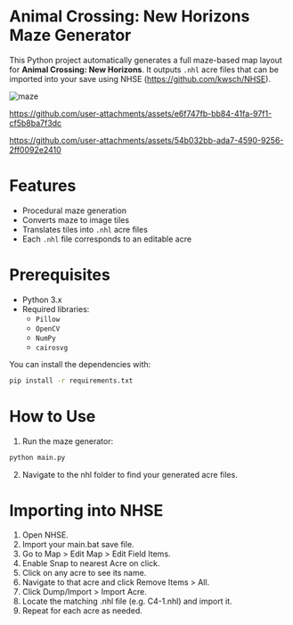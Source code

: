 

# Animal Crossing: New Horizons Maze Generator

This Python project automatically generates a full maze-based map layout for **Animal Crossing: New Horizons**. It outputs `.nhl` acre files that can be imported into your save using NHSE (https://github.com/kwsch/NHSE).

![maze](https://github.com/user-attachments/assets/0c8228e6-a49d-4af1-af2b-6ef37ae9ce3e)

https://github.com/user-attachments/assets/e6f747fb-bb84-41fa-97f1-cf5b8ba7f3dc

https://github.com/user-attachments/assets/54b032bb-ada7-4590-9256-2ff0092e2410

# Features

- Procedural maze generation
- Converts maze to image tiles
- Translates tiles into `.nhl` acre files
- Each `.nhl` file corresponds to an editable acre

# Prerequisites

- Python 3.x
- Required libraries:
  - `Pillow`
  - `OpenCV`
  - `NumPy`
  - `cairosvg`

You can install the dependencies with:

```bash
pip install -r requirements.txt
```

# How to Use

1) Run the maze generator:

```bash
python main.py
```
2) Navigate to the nhl folder to find your generated acre files.


# Importing into NHSE

1) Open NHSE.
2) Import your main.bat save file.
3) Go to Map > Edit Map > Edit Field Items.
4) Enable Snap to nearest Acre on click.
5) Click on any acre to see its name.
6) Navigate to that acre and click Remove Items > All.
7) Click Dump/Import > Import Acre.
8) Locate the matching .nhl file (e.g. C4-1.nhl) and import it.
9) Repeat for each acre as needed.
